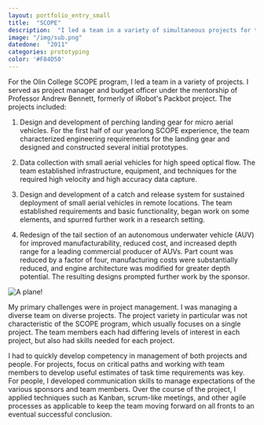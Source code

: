 ```yaml
---
layout: portfolio_entry_small
title:  "SCOPE"
description:  "I led a team in a variety of simultaneous projects for the Olin College SCOPE team.  Mentored by Professor Andrew Bennett, I served as project manager for the team.  One project involved the redesign of the tail section of an autonomous underwater vehicle.  Part count was reduced by a factor of four, manufacturing costs were substantially reduced, and engine architecture was modified for greater depth potential.  "
image: "/img/sub.png"
datedone:  "2011"
categories: prototyping
color: '#F84D50'
---
```


For the Olin College SCOPE program, I led a team in a variety of projects.  I served as project manager and budget officer under the mentorship of Professor Andrew Bennett, formerly of iRobot's Packbot project.  The projects included:


1.  Design and development of perching landing gear for micro aerial vehicles.  For the first half of our yearlong SCOPE experience, the team characterized engineering requirements for the landing gear and designed and constructed several initial prototypes.  


2.  Data collection with small aerial vehicles for high speed optical flow.  The team established infrastructure, equipment, and techniques for the required high velocity and high accuracy data capture.  


3.  Design and development of a catch and release system for sustained deployment of small aerial vehicles in remote locations.  The team established requirements and basic functionality, began work on some elements, and spurred further work in a research setting.  


4.  Redesign of the tail section of an autonomous underwater vehicle (AUV) for improved manufacturability, reduced cost, and increased depth range for a leading commercial producer of AUVs.  Part count was reduced by a factor of four, manufacturing costs were substantially reduced, and engine architecture was modified for greater depth potential.  The resulting designs prompted further work by the sponsor.  

![A plane!](/images/bixler.jpg)

My primary challenges were in project management.  I was managing a diverse team on diverse projects.  The project variety in particular was not characteristic of the SCOPE program, which usually focuses on a single project.  The team members each had differing levels of interest in each project, but also had skills needed for each project.  

I had to quickly develop competency in management of both projects and people.  For projects, focus on critical paths and working with team members to develop useful estimates of task time requirements was key.  For people, I developed communication skills to manage expectations of the various sponsors and team members.  Over the course of the project, I applied techniques such as Kanban, scrum-like meetings, and other agile processes as applicable to keep the team moving forward on all fronts to an eventual successful conclusion.  
